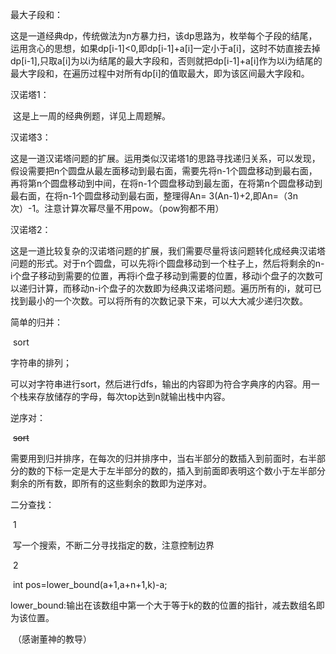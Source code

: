 最大子段和：

​		这是一道经典dp，传统做法为n方暴力扫，该dp思路为，枚举每个子段的结尾，运用贪心的思想，如果dp[i-1]<0,即dp[i-1]+a[i]一定小于a[i]，这时不妨直接去掉dp[i-1],只取a[i]为以i为结尾的最大字段和，否则就把dp[i-1]+a[i]作为以i为结尾的最大字段和，在遍历过程中对所有dp[i]的值取最大，即为该区间最大字段和。

汉诺塔1：

​		这是上一周的经典例题，详见上周题解。

汉诺塔3：

​		这是一道汉诺塔问题的扩展。运用类似汉诺塔1的思路寻找递归关系，可以发现，假设需要把n个圆盘从最左面移动到最右面，需要先将n-1个圆盘移动到最右面，再将第n个圆盘移动到中间，在将n-1个圆盘移动到最左面，在将第n个圆盘移动到最右面，在将n-1个圆盘移动到最右面，整理得An= 3(An-1)+2,即An=（3n次）-1。注意计算次幂尽量不用pow。（pow狗都不用）

汉诺塔2：

​		这是一道比较复杂的汉诺塔问题的扩展，我们需要尽量将该问题转化成经典汉诺塔问题的形式。对于n个圆盘，可以先将i个圆盘移动到一个柱子上，然后将剩余的n-i个盘子移动到需要的位置，再将i个盘子移动到需要的位置，移动i个盘子的次数可以递归计算，而移动n-i个盘子的次数即为经典汉诺塔问题。遍历所有的i，就可已找到最小的一个次数。可以将所有的次数记录下来，可以大大减少递归次数。

简单的归并：

​		sort

字符串的排列；

​		可以对字符串进行sort，然后进行dfs，输出的内容即为符合字典序的内容。用一个栈来存放储存的字母，每次top达到n就输出栈中内容。

逆序对：

​		~~sort~~

​		需要用到归并排序，在每次的归并排序中，当右半部分的数插入到前面时，右半部分的数的下标一定是大于左半部分的数的，插入到前面即表明这个数小于左半部分剩余的所有数，即所有的这些剩余的数即为逆序对。

二分查找：

​		1

​		写一个搜索，不断二分寻找指定的数，注意控制边界

​		2

​		int pos=lower_bound(a+1,a+n+1,k)-a;

​		lower_bound:输出在该数组中第一个大于等于k的数的位置的指针，减去数组名即为该位置。

​		（感谢董神的教导）

